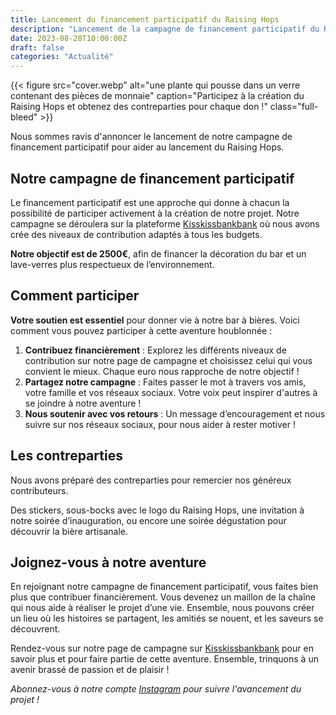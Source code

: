 ```yaml
---
title: Lancement du financement participatif du Raising Hops
description: "Lancement de la campagne de financement participatif du Raising Hops. Retrouvez toutes les informations et comment y participer."
date: 2023-08-28T10:00:00Z
draft: false
categories: "Actualité"
---
```


{{< figure src="cover.webp" alt="une plante qui pousse dans un verre contenant des pièces de monnaie" caption="Participez à la création du Raising Hops et obtenez des contreparties pour chaque don !" class="full-bleed" >}}

Nous sommes ravis d'annoncer le lancement de notre campagne de financement participatif pour aider au lancement du Raising Hops.

## Notre campagne de financement participatif

Le financement participatif est une approche qui donne à chacun la possibilité de participer activement à la création de notre projet. Notre campagne se déroulera sur la plateforme [Kisskissbankbank](https://www.kisskissbankbank.com/fr/projects/raising-hops-bar-a-bieres-artisanales-a-lille) où nous avons crée des niveaux de contribution adaptés à tous les budgets.

**Notre objectif est de 2500€**, afin de financer la décoration du bar et un lave-verres plus respectueux de l’environnement.

## Comment participer

**Votre soutien est essentiel** pour donner vie à notre bar à bières. Voici comment vous pouvez participer à cette aventure houblonnée :

1. **Contribuez financièrement** : Explorez les différents niveaux de contribution sur notre page de campagne et choisissez celui qui vous convient le mieux. Chaque euro nous rapproche de notre objectif !
2. **Partagez notre campagne** : Faites passer le mot à travers vos amis, votre famille et vos réseaux sociaux. Votre voix peut inspirer d'autres à se joindre à notre aventure !
3. **Nous soutenir avec vos retours** : Un message d’encouragement et nous suivre sur nos réseaux sociaux, pour nous aider à rester motiver !

## **Les contreparties**

Nous avons préparé des contreparties pour remercier nos généreux contributeurs. 

Des stickers, sous-bocks avec le logo du Raising Hops, une invitation à notre soirée d’inauguration, ou encore une soirée dégustation pour découvrir la bière artisanale.

## **Joignez-vous à notre aventure**

En rejoignant notre campagne de financement participatif, vous faites bien plus que contribuer financièrement. Vous devenez un maillon de la chaîne qui nous aide à réaliser le projet d’une vie. Ensemble, nous pouvons créer un lieu où les histoires se partagent, les amitiés se nouent, et les saveurs se découvrent.

Rendez-vous sur notre page de campagne sur [Kisskissbankbank](https://www.kisskissbankbank.com/fr/projects/raising-hops-bar-a-bieres-artisanales-a-lille) pour en savoir plus et pour faire partie de cette aventure. Ensemble, trinquons à un avenir brassé de passion et de plaisir !

*Abonnez-vous à notre compte [Instagram](https://instagram.com/raising.hops) pour suivre l'avancement du projet !*